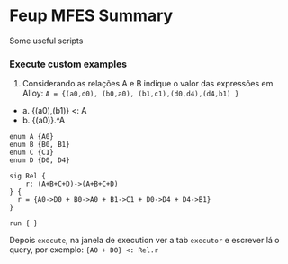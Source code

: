 # Feup MFES Summary
Some useful scripts

### Execute custom examples
1. Considerando as relações A e B indique o valor das expressões em Alloy:
`A = {(a0,d0), (b0,a0), (b1,c1),(d0,d4),(d4,b1) }`
 * a. {(a0),(b1)} <: A
 * b. {(a0)}.^A 

```alloy
enum A {A0}
enum B {B0, B1}
enum C {C1}
enum D {D0, D4}

sig Rel {
	r: (A+B+C+D)->(A+B+C+D)
} {
  r = {A0->D0 + B0->A0 + B1->C1 + D0->D4 + D4->B1}
}

run { }
```
Depois `execute`, na janela de execution ver a tab `executor` e escrever lá o query, por exemplo: `{A0 + D0} <: Rel.r`
